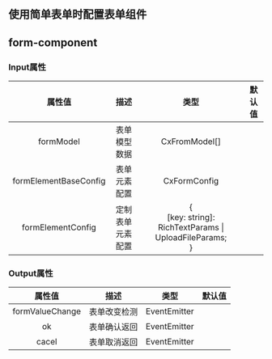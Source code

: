 ## 使用简单表单时配置表单组件

## form-component

### Input属性

| 属性值 | 描述 | 类型 | 默认值 |
| :----: | :----:| :----: | :----:  |
| formModel | 表单模型数据 | CxFromModel[] |  | 
| formElementBaseConfig | 表单元素配置 | CxFormConfig |  | 
| formElementConfig | 定制表单元素配置 | {<br>  [key: string]: RichTextParams &#124; UploadFileParams;<br>} |  | 


### Output属性

| 属性值 | 描述 | 类型 | 默认值 |
| :----: | :----:| :----: | :----:  |
| formValueChange | 表单改变检测 | EventEmitter |  | 
| ok | 表单确认返回 | EventEmitter |  | 
| cacel | 表单取消返回 | EventEmitter |  | 


